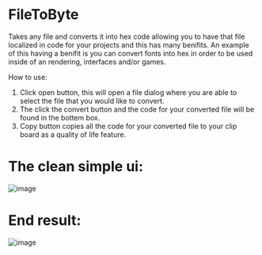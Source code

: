 # FileToByte
Takes any file and converts it into hex code allowing you to have that file localized in code for your projects and this has many benifits. An example of this having a benifit is you can convert fonts into hex in order to be used inside of an rendering, interfaces and/or games.

How to use:
1. Click open button, this will open a file dialog where you are able to select the file that you would like to convert.
2. The click the convert button and the code for your converted file will be found in the bottem box.
3. Copy button copies all the code for your converted file to your clip board as a quality of life feature.

# The clean simple ui:
![image](https://user-images.githubusercontent.com/38990407/113564117-c7a5bd80-95d6-11eb-8293-2968bf20a83d.png)
# End result:
![image](https://user-images.githubusercontent.com/38990407/122667479-0d5b3680-d181-11eb-8b62-7c8f3856ba2e.png)
